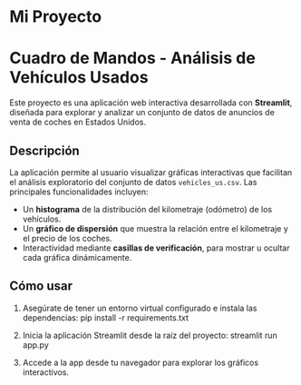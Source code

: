 # Mi Proyecto
# Cuadro de Mandos - Análisis de Vehículos Usados

Este proyecto es una aplicación web interactiva desarrollada con **Streamlit**, diseñada para explorar y analizar un conjunto de datos de anuncios de venta de coches en Estados Unidos.

## Descripción

La aplicación permite al usuario visualizar gráficas interactivas que facilitan el análisis exploratorio del conjunto de datos `vehicles_us.csv`. Las principales funcionalidades incluyen:

- Un **histograma** de la distribución del kilometraje (odómetro) de los vehículos.  
- Un **gráfico de dispersión** que muestra la relación entre el kilometraje y el precio de los coches.  
- Interactividad mediante **casillas de verificación**, para mostrar u ocultar cada gráfica dinámicamente.

## Cómo usar

1. Asegúrate de tener un entorno virtual configurado e instala las dependencias:
pip install -r requirements.txt

2. Inicia la aplicación Streamlit desde la raíz del proyecto:
streamlit run app.py

3. Accede a la app desde tu navegador para explorar los gráficos interactivos.